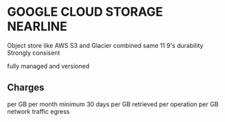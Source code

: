 # GOOGLE CLOUD STORAGE NEARLINE
Object store like AWS S3 and Glacier combined
same 11 9's durability
Strongly consisent

fully managed and versioned

## Charges
per GB per month minimum 30 days
per GB retrieved
per operation
per GB network traffic egress
